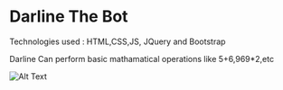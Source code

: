 # Darline The Bot

Technologies used : HTML,CSS,JS, JQuery and Bootstrap

Darline Can perform basic mathamatical operations like 5+6,969*2,etc

![Alt Text](icon/demo.gif)